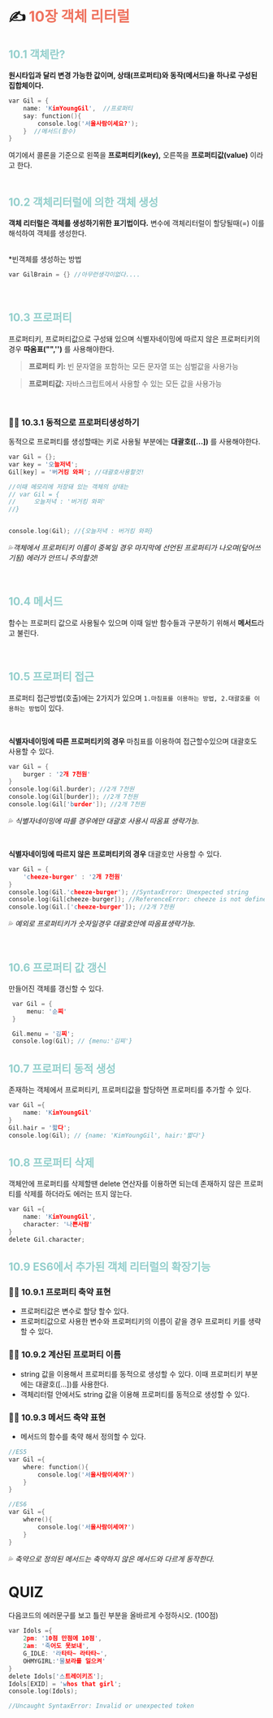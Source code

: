  # **✍ <span style="color:ef725e">10장 객체 리터럴</span>**


## **<span style="color:93cfcc">10.1  객체란?</span>**
**원시타입과 달리 변경 가능한 값이며, 상태(프로퍼티)와 동작(메서드)을 하나로 구성된 집합체이다.**
```c
var Gil = {
    name: 'KimYoungGil',  //프로퍼티
    say: function(){
        console.log('서울사람이세요?');
    }  //메서드(함수)
}
```
여기에서 콜론을 기준으로 왼쪽을 **프로퍼티키(key),** 오른쪽을 **프로퍼티값(value)** 이라고 한다.
<br/><br/>

## **<span style="color:93cfcc">10.2  객체리터럴에 의한 객체 생성</span>**
**객체 리터럴은 객체를 생성하기위한 표기법이다.** 변수에 객체리터럴이 할당될때(=) 이를 해석하여 객체를 생성한다.
<br/><br/> 

*빈객체를 생성하는 방법
```c
var GilBrain = {} //아무런생각이없다....
```
<br/>

## **<span style="color:93cfcc">10.3 프로퍼티</span>**
프로퍼티키, 프로퍼티값으로 구성돼 있으며 식별자네이밍에 따르지 않은 프로퍼티키의 경우 **따옴표("",'')** 를 사용해야한다.
>**프로퍼티 키:** 빈 문자열을 포함하는 모든 문자열 또는 심벌값을 사용가능

>**프로퍼티값:** 자바스크립트에서 사용할 수 있는 모든 값을 사용가능

<br>

### **🤜🏻 10.3.1 동적으로 프로퍼티생성하기**
동적으로 프로퍼티를 생성할때는 키로 사용될 부분에는 **대괄호([...])** 를 사용해야한다.
```c
var Gil = {};
var key = '오늘저녁';
Gil[key] = '버거킹 와퍼'; //대괄호사용할것!

//이때 메모리에 저장돼 있는 객체의 상태는
// var Gil = {
//     오늘저녁 : '버거킹 와퍼'
//}


console.log(Gil); //{오늘저녁 : 버거킹 와퍼}
```

💦*객체에서 프로퍼티키 이름이 중복일 경우 마지막에 선언된 프로퍼티가 나오며(덮어쓰기됨) 에러가 안뜨니 주의할것!*

<br/>

## **<span style="color:93cfcc">10.4 메서드</span>**
함수는 프로퍼티 값으로 사용될수 있으며 이때 일반 함수들과 구분하기 위해서 **메서드**라고 불린다.

<br/>

## **<span style="color:93cfcc">10.5 프로퍼티 접근</span>**

프로퍼티 접근방법(호출)에는 2가지가 있으며 ```1.마침표를 이용하는 방법, 2.대괄호를 이용하는 방법```이 있다.

<br>

**식별자네이밍에 따른 프로퍼티키의 경우** 마침표를 이용하여 접근할수있으며 대괄호도 사용할 수 있다.
```c
var Gil = {
    burger : '2개 7천원'
}
console.log(Gil.burder); //2개 7천원
console.log(Gil[burder]); //2개 7천원
console.log(Gil['burder']); //2개 7천원
```
💦 *식별자네이밍에 따를 경우에만 대괄호 사용시 따옴표 생략가능.*

<br>

**식별자네이밍에 따르지 않은 프로퍼티키의 경우** 대괄호만 사용할 수 있다.

```c
var Gil = {
    'cheeze-burger' : '2개 7천원'
}
console.log(Gil.'cheeze-burger'); //SyntaxError: Unexpected string
console.log(Gil[cheeze-burger]); //ReferenceError: cheeze is not defined
console.log(Gil.['cheeze-burger']); //2개 7천원
```
💦 *예외로 프로퍼티키가 숫자일경우 대괄호안에 따옴표생략가능.*

<br>

## **<span style="color:93cfcc">10.6 프로퍼티 값 갱신</span>**

만들어진 객체를 갱신할 수 있다.

```c
 var Gil = {
     menu: '순찌'
 }

 Gil.menu = '김찌';
 console.log(Gil); // {menu:'김찌'}
```

## **<span style="color:93cfcc">10.7 프로퍼티 동적 생성</span>**

존재하는 객체에서 프로퍼티키, 프로퍼티값을 할당하면 프로퍼티를 추가할 수 있다.

```c
var Gil ={
    name: 'KimYoungGil'
}
Gil.hair = '짧다';
console.log(Gil); // {name: 'KimYoungGil', hair:'짧다'}
```

## **<span style="color:93cfcc">10.8 프로퍼티 삭제</span>**

객체안에 프로퍼티를 삭제할땐 delete 연산자를 이용하면 되는데 존재하지 않은 프로퍼티를 삭제를 하더라도 에러는 뜨지 않는다.

```c
var Gil ={
    name: 'KimYoungGil',
    character: '나쁜사람'
}
delete Gil.character;
```

## **<span style="color:93cfcc">10.9 ES6에서 추가된 객체 리터럴의 확장기능</span>**

### **🤜🏻 10.9.1 프로퍼티 축약 표현**
* 프로퍼티값은 변수로 할당 할수 있다.
* 프로퍼티값으로 사용한 변수와 프로퍼티키의 이름이 같을 경우 프로퍼티 키를 생략할 수 있다.

### **🤜🏻 10.9.2 계산된 프로퍼티 이름**
* string 값을 이용해서 프로퍼티를 동적으로 생성할 수 있다. 이때 프로퍼티키 부분에는 대괄호([...])를 사용한다.
* 객체리터럴 안에서도 string 값을 이용해 프로퍼티를 동적으로 생성할 수 있다.

### **🤜🏻 10.9.3 메서드 축약 표현**
* 메서드의 함수를 축약 해서 정의할 수 있다.
```c
//ES5
var Gil ={
    where: function(){
        console.log('서울사람이세여?')
    }
}

//ES6
var Gil ={
    where(){
        console.log('서울사람이세여?')
    }
}
```
💦 *축약으로 정의된 메서드는 축약하지 않은 메서드와 다르게 동작한다.*

# QUIZ

다음코드의 에러문구를 보고 틀린 부분을 올바르게 수정하시오. (100점)

```c
var Idols ={
    2pm: '10점 만점에 10점',
    2am: '죽어도 못보내',
    G_IDLE: '라타타~ 라타타~',
    OHMYGIRL:'물보라를 일으켜'
}
delete Idols['스트레이키즈'];
Idols[EXID] = 'whos that girl';
console.log(Idols);

//Uncaught SyntaxError: Invalid or unexpected token
```
